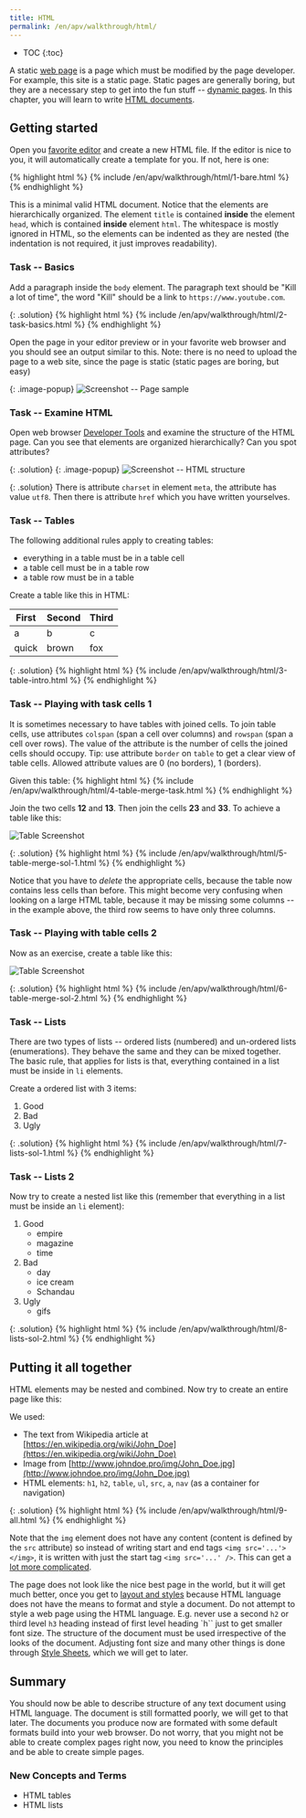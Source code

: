 ```yaml
---
title: HTML 
permalink: /en/apv/walkthrough/html/
---
```


* TOC
{:toc}

A static [web page](todo) is a page which must be modified by the page developer. For example, this site 
is a static page. Static pages are generally boring, but they are a necessary step to get into the fun
stuff -- [dynamic pages](todo). In this chapter, you will learn to write 
[HTML documents](/en/apv/articles/html/).

## Getting started
Open you [favorite editor](todo) and create a new HTML file. If the editor is nice to you, it will
automatically create a template for you. If not, here is one:

{% highlight html %}
{% include /en/apv/walkthrough/html/1-bare.html %}
{% endhighlight %}

This is a minimal valid HTML document. Notice that the elements are hierarchically organized. The
element `title` is contained **inside** the element `head`, which is contained **inside** element
`html`. The whitespace is mostly ignored in HTML, so the elements can be indented as they are nested
(the indentation is not required, it just improves readability).

### Task -- Basics
Add a paragraph inside the `body` element. The paragraph text should be "Kill a lot of time", the word "Kill" should
be a link to `https://www.youtube.com`.

{: .solution}
{% highlight html %}
{% include /en/apv/walkthrough/html/2-task-basics.html %}
{% endhighlight %}

Open the page in your editor preview or in your favorite web browser and you should see an output similar to this.
Note: there is no need to upload the page to a web site, since the page is static (static pages are boring, but easy)

{: .image-popup}
![Screenshot -- Page sample](/en/apv/walkthrough/html/static-1.png)

### Task -- Examine HTML
Open web browser [Developer Tools](todo) and examine the structure of the HTML page. Can you see that
elements are organized hierarchically? Can you spot attributes?

{: .solution}
{: .image-popup}
![Screenshot -- HTML structure](/en/apv/walkthrough/html/static-dev.png)

{: .solution}
    There is attribute `charset` in element `meta`, the attribute has value `utf8`. Then there
    is attribute `href` which you have written yourselves.

### Task -- Tables
The following additional rules apply to creating tables:
- everything in a table must be in a table cell
- a table cell must be in a table row
- a table row must be in a table

Create a table like this in HTML:

| First | Second | Third |
|-------|--------|-------|
| a     | b      | c     |
| quick | brown  | fox   |

{: .solution}
{% highlight html %}
{% include /en/apv/walkthrough/html/3-table-intro.html %}
{% endhighlight %}

### Task -- Playing with task cells 1
It is sometimes necessary to have tables with joined cells. To join table cells, use
attributes `colspan` (span a cell over columns) and `rowspan` (span a cell over rows).
The value of the attribute is the number of cells the joined cells should occupy.
Tip: use attribute `border` on `table` to get a clear view of table cells. Allowed attribute values are
0 (no borders), 1 (borders).

Given this table:
{% highlight html %}
{% include /en/apv/walkthrough/html/4-table-merge-task.html %}
{% endhighlight %}

Join the two cells **12** and **13**. Then join the cells **23** and **33**. To achieve a
table like this:

![Table Screenshot](/en/apv/walkthrough/html/table-merged-1.png)

{: .solution}
{% highlight html %}
{% include /en/apv/walkthrough/html/5-table-merge-sol-1.html %}
{% endhighlight %}

Notice that you have to *delete* the appropriate cells, because the table now
contains less cells than before. This might become very confusing when looking on a large HTML table, because
it may be missing some columns -- in the example above, the third row seems to have only three columns.

### Task -- Playing with table cells 2
Now as an exercise, create a table like this:

![Table Screenshot](/en/apv/walkthrough/html/table-merged-2.png)

{: .solution}
{% highlight html %}
{% include /en/apv/walkthrough/html/6-table-merge-sol-2.html %}
{% endhighlight %}


### Task -- Lists
There are two types of lists -- ordered lists (numbered) and
un-ordered lists (enumerations). They behave the same and they can be mixed together. The
basic rule, that applies for lists is that, everything contained in a list must be inside
in `li` elements.

Create a ordered list with 3 items:

1. Good
2. Bad
3. Ugly

{: .solution}
{% highlight html %}
{% include /en/apv/walkthrough/html/7-lists-sol-1.html %}
{% endhighlight %}

### Task -- Lists 2
Now try to create a nested list like this (remember that everything in a list must
be inside an `li` element):

1. Good
    - empire
    - magazine
    - time
2. Bad
    - day
    - ice cream
    - Schandau
3. Ugly
    - gifs

{: .solution}
{% highlight html %}
{% include /en/apv/walkthrough/html/8-lists-sol-2.html %}
{% endhighlight %}

## Putting it all together
HTML elements may be nested and combined. Now try to create an entire page like this:

We used:

- The text from Wikipedia article at [https://en.wikipedia.org/wiki/John_Doe](https://en.wikipedia.org/wiki/John_Doe)
- Image from [http://www.johndoe.pro/img/John_Doe.jpg](http://www.johndoe.pro/img/John_Doe.jpg)
- HTML elements: `h1`, `h2`, `table`, `ul`, `src`, `a`, `nav` (as a container for navigation)

{: .solution}
{% highlight html %}
{% include /en/apv/walkthrough/html/9-all.html %}
{% endhighlight %}

Note that the `img` element does not have any content (content is defined by the `src` attribute)
so instead of writing start and end tags `<img src='...'></img>`, it is written with
just the start tag `<img src='...' />`. This can get a [lot more complicated](todo).

The page does not look like the nice best page in the world, but it will get much better, once you
get to [layout and styles](todo) because HTML language does not have the means to format and
style a document. Do not attempt to style a web page using the HTML language.
E.g. never use a second `h2` or third level `h3` heading instead of first level heading
`h`` just to get smaller font size. The structure of the document must be used irrespective of
the looks of the document. Adjusting font size and many other things is done through
[Style Sheets](todo), which we will get to later.

## Summary
You should now be able to describe structure of any text document using HTML language. The document is
still formatted poorly, we will get to that later. The documents you produce now are formated with some
default formats build into your web browser. Do not worry, that you might not be able to create complex
pages right now, you need to know the principles and be able to create simple pages.

### New Concepts and Terms
- HTML tables
- HTML lists
